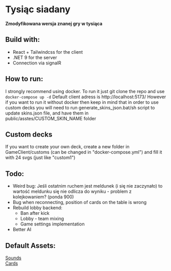 # Tysiąc siadany
**Zmodyfikowana wersja znanej gry w tysiąca**

## Build with:
* React + Tailwindcss for the client
* .NET 9 for the server
* Connection via signalR

## How to run:
I strongly recommend using docker. To run it just git clone the repo and use ``` docker-compose up -d ``` Default client adress is http://localhost:5173/
However if you want to run it without docker then keep in mind that in order to use custom decks you will need to run generate_skins_json.bat/sh script to update skins.json file, and have them in public/asstes/CUSTOM_SKIN_NAME folder
## Custom decks
If you want to create your own deck, create a new folder in GameClient/customs (can be changed in "docker-compose.yml") and fill it with 24 svgs (just like "custom1")
## Todo:
* Weird bug: Jeśli ostatnim ruchem jest meldunek (i się nie zaczynało) to wartość meldunku się nie odlicza do wyniku - problem z kolejkowaniem? (ponda 900)
* Bug when reconnecting, position of cards on the table is wrong
* Rebuild lobby backend:
    - Ban after kick 
    - Lobby - team mixing
    - Game settings implementation 
* Better AI

## Default Assets:
[Sounds](https://pixabay.com) \
[Cards](https://www.me.uk/cards/) 